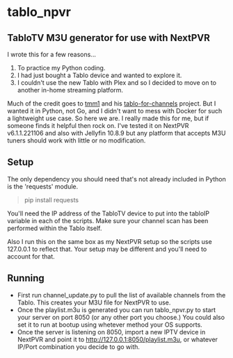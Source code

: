 # tablo_npvr
TabloTV M3U generator for use with NextPVR
---
I wrote this for a few reasons...
1. To practice my Python coding.
2. I had just bought a Tablo device and wanted to explore it.
3. I couldn't use the new Tablo with Plex and so I decided to move on to another in-home streaming platform.

Much of the credit goes to [tmm1](https://github.com/tmm1) and his [tablo-for-channels](https://github.com/tmm1/tablo-for-channels) project.  But I wanted it in Python, not Go, and I didn't want to mess with Docker for such a lightweight use case.  So here we are.  I really made this for me, but if someone finds it helpful then rock on.  I've tested it on NextPVR v6.1.1.221106 and also with Jellyfin 10.8.9 but any platform that accepts M3U tuners should work with little or no modification.

## Setup
The only dependency you should need that's not already included in Python is the 'requests' module.
>pip install requests

You'll need the IP address of the TabloTV device to put into the tabloIP variable in each of the scripts.  Make sure your channel scan has been performed within the Tablo itself.

Also I run this on the same box as my NextPVR setup so the scripts use 127.0.0.1 to reflect that.  Your setup may be different and you'll need to account for that.

## Running
- First run channel_update.py to pull the list of available channels from the Tablo.  This creates your M3U file for NextPVR to use.
- Once the playlist.m3u is generated you can run tablo_npvr.py to start your server on port 8050 (or any other port you choose.)  You could also set it to run at bootup using whetever method your OS supports.
- Once the server is listening on 8050, import a new IPTV device in NextPVR and point it to http://127.0.0.1:8050/playlist.m3u, or whatever IP/Port combination you decide to go with.
